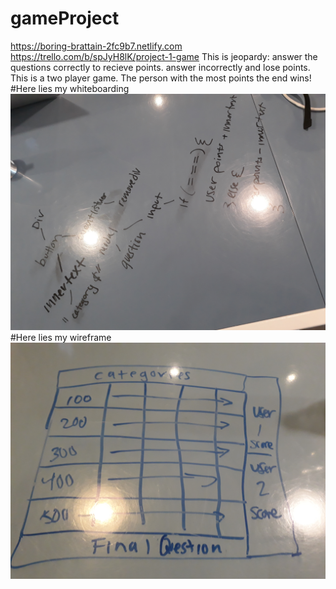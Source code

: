 # gameProject
https://boring-brattain-2fc9b7.netlify.com     
https://trello.com/b/spJyH8lK/project-1-game 
This is jeopardy: answer the questions correctly to recieve points. 
answer incorrectly and lose points.
This is a two player game. The person with the most points the end wins!
#Here lies my whiteboarding   
![whiteboard](images/20190409_115637.jpg) 
#Here lies my wireframe
![wireframe](images/20190409_151712.jpg) 

